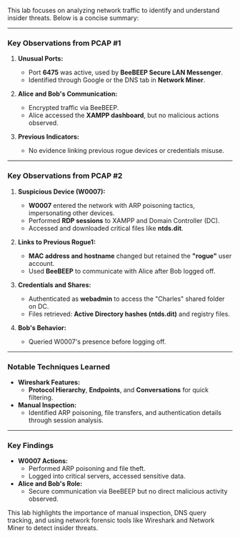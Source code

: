 This lab focuses on analyzing network traffic to identify and understand insider threats. Below is a concise summary:

---

### **Key Observations from PCAP #1**

1. **Unusual Ports:**
    
    - Port **6475** was active, used by **BeeBEEP Secure LAN Messenger**.
    - Identified through Google or the DNS tab in **Network Miner**.
2. **Alice and Bob's Communication:**
    
    - Encrypted traffic via BeeBEEP.
    - Alice accessed the **XAMPP dashboard**, but no malicious actions observed.
3. **Previous Indicators:**
    
    - No evidence linking previous rogue devices or credentials misuse.

---

### **Key Observations from PCAP #2**

1. **Suspicious Device (W0007):**
    
    - **W0007** entered the network with ARP poisoning tactics, impersonating other devices.
    - Performed **RDP sessions** to XAMPP and Domain Controller (DC).
    - Accessed and downloaded critical files like **ntds.dit**.
2. **Links to Previous Rogue1:**
    
    - **MAC address and hostname** changed but retained the **"rogue"** user account.
    - Used **BeeBEEP** to communicate with Alice after Bob logged off.
3. **Credentials and Shares:**
    
    - Authenticated as **webadmin** to access the "Charles" shared folder on DC.
    - Files retrieved: **Active Directory hashes (ntds.dit)** and registry files.
4. **Bob's Behavior:**
    
    - Queried W0007's presence before logging off.

---

### **Notable Techniques Learned**

- **Wireshark Features:**
    - **Protocol Hierarchy**, **Endpoints**, and **Conversations** for quick filtering.
- **Manual Inspection:**
    - Identified ARP poisoning, file transfers, and authentication details through session analysis.

---

### **Key Findings**

- **W0007 Actions:**
    - Performed ARP poisoning and file theft.
    - Logged into critical servers, accessed sensitive data.
- **Alice and Bob's Role:**
    - Secure communication via BeeBEEP but no direct malicious activity observed.

This lab highlights the importance of manual inspection, DNS query tracking, and using network forensic tools like Wireshark and Network Miner to detect insider threats.